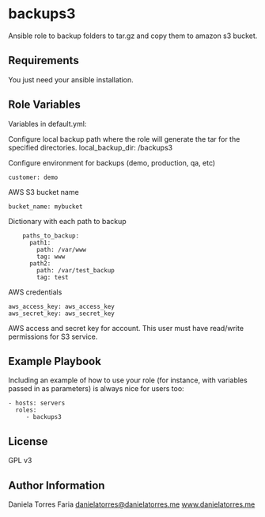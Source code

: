 backups3
=========

 Ansible role to backup folders to tar.gz and copy them to amazon s3 bucket.

Requirements
------------

You just need your ansible installation.

Role Variables
--------------

Variables in default.yml:

Configure local backup path where the role will generate the tar for the specified directories.
	local_backup_dir: /backups3

Configure environment for backups (demo, production, qa, etc)

	customer: demo

AWS S3 bucket name

	bucket_name: mybucket

Dictionary with each path to backup

		paths_to_backup:
		  path1:
		    path: /var/www
		    tag: www
		  path2:
		    path: /var/test_backup
		    tag: test

AWS credentials

	aws_access_key: aws_access_key
	aws_secret_key: aws_secret_key

AWS access and secret key for account. This user must have read/write permissions for S3 service.

Example Playbook
----------------

Including an example of how to use your role (for instance, with variables passed in as parameters) is always nice for users too:

    - hosts: servers
      roles:
         - backups3

License
-------

GPL v3

Author Information
------------------

Daniela Torres Faria
danielatorres@danielatorres.me
www.danielatorres.me
